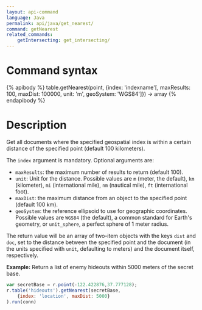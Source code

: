 ```yaml
---
layout: api-command
language: Java
permalink: api/java/get_nearest/
command: getNearest
related_commands:
    getIntersecting: get_intersecting/
---
```


# Command syntax #

{% apibody %}
table.getNearest(point, {index: 'indexname'[, maxResults: 100, maxDist: 100000, unit: 'm', geoSystem: 'WGS84']}) &rarr; array
{% endapibody %}

# Description #

Get all documents where the specified geospatial index is within a certain distance of the specified point (default 100 kilometers).

The `index` argument is mandatory. Optional arguments are:

* `maxResults`: the maximum number of results to return (default 100).
* `unit`: Unit for the distance. Possible values are `m` (meter, the default), `km` (kilometer), `mi` (international mile), `nm` (nautical mile), `ft` (international foot).
* `maxDist`: the maximum distance from an object to the specified point (default 100 km).
* `geoSystem`: the reference ellipsoid to use for geographic coordinates. Possible values are `WGS84` (the default), a common standard for Earth's geometry, or `unit_sphere`, a perfect sphere of 1 meter radius.

The return value will be an array of two-item objects with the keys `dist` and `doc`, set to the distance between the specified point and the document (in the units specified with `unit`, defaulting to meters) and the document itself, respectively.

__Example:__ Return a list of enemy hideouts within 5000 meters of the secret base.

```js
var secretBase = r.point(-122.422876,37.777128);
r.table('hideouts').getNearest(secretBase,
    {index: 'location', maxDist: 5000}
).run(conn)
```

